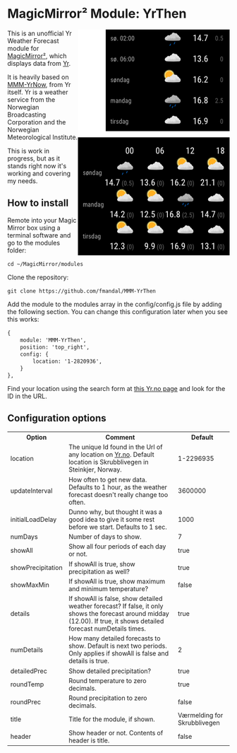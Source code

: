 # MagicMirror² Module: YrThen

<img src="/images/newShot.png" align="right"/>This is an unofficial Yr Weather Forecast module for [MagicMirror²](https://github.com/MichMich/MagicMirror), which displays data from [Yr](https://www.yr.no/nb/).

It is heavily based on [MMM-YrNow](https://github.com/YR/MMM-YrNow), from Yr itself. Yr is a weather service from the Norwegian Broadcasting Corporation and the Norwegian Meteorological Institute.

This is work in progress, but as it stands right now it's working and covering my needs.

## How to install

Remote into your Magic Mirror box using a terminal software and go to the modules folder:

    cd ~/MagicMirror/modules

Clone the repository:

	git clone https://github.com/fmandal/MMM-YrThen

Add the module to the modules array in the config/config.js file by adding the following section. You can change this configuration later when you see this works:

	{
		module: 'MMM-YrThen',
		position: 'top_right',
		config: {
			location: '1-2820936',
		}
	},

Find your location using the search form at <a href="https://www.yr.no/nb/liste/dag/1-2820936/Norge/Nord-Trøndelag/Steinkjer/Skrubblivegen">this Yr.no page</a> and look for the ID in the URL.

## Configuration options

<table style="width:100%">
	<tr>
		<th>Option</th>
		<th>Comment</th>
		<th>Default</th>
	</tr>
	<tr>
		<td>location</td>
		<td>The unique Id found in the Url of any location on <a href="https://www.yr.no/nb/liste/dag/1-2820936/Norge/Nord-Trøndelag/Steinkjer/Skrubblivegen">Yr.no</a>. Default location is Skrubblivegen in Steinkjer, Norway.</td>
		<td>1-2296935</td>
	</tr>
	<tr>
		<td>updateInterval</td>
		<td>How often to get new data. Defaults to 1 hour, as the weather forecast doesn't really change too often.</td>
		<td>3600000</td>
	</tr>
	<tr>
		<td>initialLoadDelay</td>
		<td>Dunno why, but thought it was a good idea to give it some rest before we start. Defaults to 1 sec.</td>
		<td>1000</td>
	</tr>
  <tr>
		<td>numDays</td>
		<td>Number of days to show.</td>
		<td>7</td>
	</tr>
	<tr>
		<td>showAll</td>
		<td>Show all four periods of each day or not.</td>
		<td>true</td>
	</tr>
	<tr>
		<td>showPrecipitation</td>
		<td>If showAll is true, show precipitation as well?</td>
		<td>true</td>
	</tr>
	<tr>
		<td>showMaxMin</td>
		<td>If showAll is true, show maximum and minimum temperature?</td>
		<td>false</td>
	</tr>
	<tr>
		<td>details</td>
		<td>If showAll is false, show detailed weather forecast? If false, it only shows the forecast around midday (12.00). If true, it shows detailed forecast numDetails times.</td>
		<td>true</td>
	</tr>
	<tr>
		<td>numDetails</td>
		<td>How many detailed forecasts to show. Default is next two periods. Only applies if showAll is false and details is true.</td>
		<td>2</td>
	</tr>
		<tr>
		<td>detailedPrec</td>
		<td>Show detailed precipitation?</td>
		<td>true</td>
	</tr>
	<tr>
		<td>roundTemp</td>
		<td>Round temperature to zero decimals.</td>
		<td>true</td>
	</tr>
	<tr>
		<td>roundPrec</td>
		<td>Round precipitation to zero decimals.</td>
		<td>false</td>
	</tr>
	<tr>
		<td>title</td>
		<td>Title for the module, if shown.</td>
		<td>Værmelding for Skrubblivegen</td>
	</tr>
	<tr>
		<td>header</td>
		<td>Show header or not. Contents of header is title.</td>
		<td>false</td>
	</tr>
</table>
